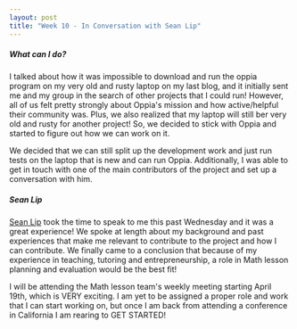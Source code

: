 ```yaml
---
layout: post
title: "Week 10 - In Conversation with Sean Lip"
---
```


##### What can I do?
I talked about how it was impossible to download and run the oppia program on my very old and rusty laptop on my last blog, and it initially sent me and my group in the search of other projects that I could run! However, all of us felt pretty strongly about Oppia's mission and how active/helpful their community was. Plus, we also realized that my laptop will still ber very old and rusty for another project! So, we decided to stick with Oppia and started to figure out how we can work on it. 
<!--more-->


We decided that we can still split up the development work and just run tests on the laptop that is new and can run Oppia. Additionally, I was able to get in touch with one of the main contributors of the project and set up a conversation with him. 


##### Sean Lip
[Sean Lip](https://github.com/seanlip) took the time to speak to me this past Wednesday and it was a great experience! We spoke at length about my background and past experiences that make me relevant to contribute to the project and how I can contribute. We finally came to a conclusion that because of my experience in teaching, tutoring and entrepreneurship, a role in Math lesson planning and evaluation would be the best fit! 

I will be attending the Math lesson team's weekly meeting starting April 19th, which is VERY exciting. I am yet to be assigned a proper role and work that I can start working on, but once I am back from attending a conference in California I am rearing to GET STARTED! 




